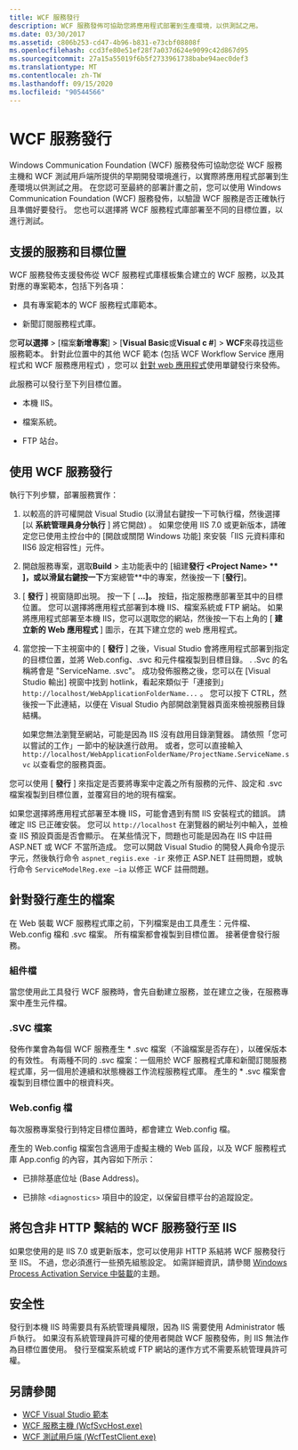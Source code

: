 ```yaml
---
title: WCF 服務發行
description: WCF 服務發佈可協助您將應用程式部署到生產環境，以供測試之用。
ms.date: 03/30/2017
ms.assetid: c806b253-cd47-4b96-b831-e73cbf08808f
ms.openlocfilehash: ccd3fe80e51ef28f7a037d624e9099c42d867d95
ms.sourcegitcommit: 27a15a55019f6b5f2733961738babe94aec0def3
ms.translationtype: MT
ms.contentlocale: zh-TW
ms.lasthandoff: 09/15/2020
ms.locfileid: "90544566"
---
```

# <a name="wcf-service-publishing"></a>WCF 服務發行

Windows Communication Foundation (WCF) 服務發佈可協助您從 WCF 服務主機和 WCF 測試用戶端所提供的早期開發環境進行，以實際將應用程式部署到生產環境以供測試之用。 在您認可至最終的部署計畫之前，您可以使用 Windows Communication Foundation (WCF) 服務發佈，以驗證 WCF 服務是否正確執行且準備好要發行。 您也可以選擇將 WCF 服務程式庫部署至不同的目標位置，以進行測試。

## <a name="supported-services-and-target-locations"></a>支援的服務和目標位置

WCF 服務發佈支援發佈從 WCF 服務程式庫樣板集合建立的 WCF 服務，以及其對應的專案範本，包括下列各項：

- 具有專案範本的 WCF 服務程式庫範本。

- 新聞訂閱服務程式庫。

您**可以選擇**  >  [檔案**新增專案**] > [**Visual Basic**或**Visual c #**] > **WCF**來尋找這些服務範本。 針對此位置中的其他 WCF 範本 (包括 WCF Workflow Service 應用程式和 WCF 服務應用程式) ，您可以 [針對 web 應用程式](/previous-versions/aspnet/dd465337(v=vs.110))使用單鍵發行來發佈。

此服務可以發行至下列目標位置。

- 本機 IIS。

- 檔案系統。

- FTP 站台。

## <a name="using-wcf-service-publishing"></a>使用 WCF 服務發行

執行下列步驟，部署服務實作：

1. 以較高的許可權開啟 Visual Studio (以滑鼠右鍵按一下可執行檔，然後選擇 [以 **系統管理員身分執行** ] 將它開啟) 。  如果您使用 IIS 7.0 或更新版本，請確定您已使用主控台中的 [開啟或關閉 Windows 功能] 來安裝「IIS 元資料庫和 IIS6 設定相容性」元件。

2. 開啟服務專案，選取**Build**  >  主功能表中的 [組建**發行 \<Project Name> ** ]，或以滑鼠右鍵按一下**方案總管**中的專案，然後按一下 [**發行**]。

3. [ **發行** ] 視窗隨即出現。 按一下 [ **...]。** 按鈕，指定服務應部署至其中的目標位置。 您可以選擇將應用程式部署到本機 IIS、檔案系統或 FTP 網站。 如果將應用程式部署至本機 IIS，您可以選取您的網站，然後按一下右上角的 [ **建立新的 Web 應用程式** ] 圖示，在其下建立您的 web 應用程式。

4. 當您按一下主視窗中的 [ **發行** ] 之後，Visual Studio 會將應用程式部署到指定的目標位置，並將 Web.config、.svc 和元件檔複製到目標目錄。 . .Svc 的名稱將會是 "ServiceName. .svc"。 成功發佈服務之後，您可以在 [Visual Studio 輸出] 視窗中找到 hotlink，看起來類似于「連接到」 `http://localhost/WebApplicationFolderName...` 。 您可以按下 CTRL，然後按一下此連結，以便在 Visual Studio 內部開啟瀏覽器頁面來檢視服務目錄結構。

     如果您無法瀏覽至網站，可能是因為 IIS 沒有啟用目錄瀏覽器。 請依照「您可以嘗試的工作」一節中的秘訣進行啟用。 或者，您可以直接輸入 `http://localhost/WebApplicationFolderName/ProjectName.ServiceName.svc` 以查看您的服務頁面。

您可以使用 [ **發行** ] 來指定是否要將專案中定義之所有服務的元件、設定和 .svc 檔案複製到目標位置，並覆寫目的地的現有檔案。

如果您選擇將應用程式部署至本機 IIS，可能會遇到有關 IIS 安裝程式的錯誤。 請確定 IIS 已正確安裝。 您可以 `http://localhost` 在瀏覽器的網址列中輸入，並檢查 IIS 預設頁面是否會顯示。 在某些情況下，問題也可能是因為在 IIS 中註冊 ASP.NET 或 WCF 不當所造成。 您可以開啟 Visual Studio 的開發人員命令提示字元，然後執行命令 `aspnet_regiis.exe -ir` 來修正 ASP.NET 註冊問題，或執行命令 `ServiceModelReg.exe –ia` 以修正 WCF 註冊問題。

## <a name="files-generated-for-publishing"></a>針對發行產生的檔案
 在 Web 裝載 WCF 服務程式庫之前，下列檔案是由工具產生：元件檔、Web.config 檔和 .svc 檔案。 所有檔案都會複製到目標位置。 接著便會發行服務。

### <a name="assembly-files"></a>組件檔
 當您使用此工具發行 WCF 服務時，會先自動建立服務，並在建立之後，在服務專案中產生元件檔。

### <a name="svc-file"></a>.SVC 檔案
 發佈作業會為每個 WCF 服務產生 * .svc 檔案（不論檔案是否存在），以確保版本的有效性。 有兩種不同的 .svc 檔案：一個用於 WCF 服務程式庫和新聞訂閱服務程式庫，另一個用於連續和狀態機器工作流程服務程式庫。 產生的 \* .svc 檔案會複製到目標位置中的根資料夾。

### <a name="webconfig-file"></a>Web.config 檔
 每次服務專案發行到特定目標位置時，都會建立 Web.config 檔。

 產生的 Web.config 檔案包含適用于虛擬主機的 Web 區段，以及 WCF 服務程式庫 App.config 的內容，其內容如下所示：

- 已排除基底位址 (Base Address)。

- 已排除 `<diagnostics>` 項目中的設定，以保留目標平台的追蹤設定。

## <a name="publishing-wcf-services-with-non-http-bindings-to-iis"></a>將包含非 HTTP 繫結的 WCF 服務發行至 IIS
 如果您使用的是 IIS 7.0 或更新版本，您可以使用非 HTTP 系結將 WCF 服務發行至 IIS。 不過，您必須進行一些預先組態設定。 如需詳細資訊，請參閱  [Windows Process Activation Service 中裝載](./feature-details/hosting-in-windows-process-activation-service.md)的主題。

## <a name="security"></a>安全性
 發行到本機 IIS 時需要具有系統管理員權限，因為 IIS 需要使用 Administrator 帳戶執行。 如果沒有系統管理員許可權的使用者開啟 WCF 服務發佈，則 IIS 無法作為目標位置使用。 發行至檔案系統或 FTP 網站的運作方式不需要系統管理員許可權。

## <a name="see-also"></a>另請參閱

- [WCF Visual Studio 範本](wcf-vs-templates.md)
- [WCF 服務主機 (WcfSvcHost.exe)](wcf-service-host-wcfsvchost-exe.md)
- [WCF 測試用戶端 (WcfTestClient.exe)](wcf-test-client-wcftestclient-exe.md)
